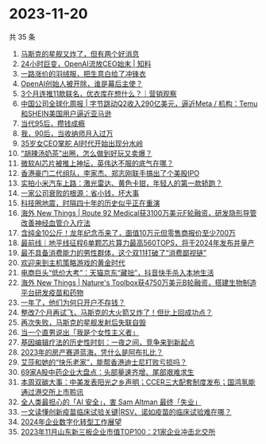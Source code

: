 # 2023-11-20

共 35 条

<!-- BEGIN 36KR -->
<!-- 最后更新时间 2023-11-20 06:03:14 +0800 -->
1. [马斯克的星舰又炸了，但有两个好消息](https://36kr.com/p/2523875335497217)
1. [24小时巨变，OpenAI流放CEO始末 | 知料](https://36kr.com/p/2524750014113540)
1. [一路涨价的羽绒服，把生意白给了冲锋衣](https://36kr.com/p/2524691815343623)
1. [OpenAI创始人被开除，谁是幕后主使？](https://36kr.com/p/2523709077136902)
1. [3个月连推11款联名，优衣库在想什么？｜营销观察](https://36kr.com/p/2518162247671555)
1. [中国公司全球化周报 | 字节跳动Q2收入290亿美元，逼近Meta / 机构：Temu和SHEIN美国用户逼近亚马逊](https://36kr.com/p/2523841783523075)
1. [当代95后，攒钱成瘾](https://36kr.com/p/2524473278342918)
1. [我，90后，当收纳师月入过万](https://36kr.com/p/2524506060957186)
1. [35岁女CEO掌舵  AI时代开始出现分水岭](https://36kr.com/p/2523574670517768)
1. [“胡辣汤奶茶”出圈，怎么做到好玩又卖爆？](https://36kr.com/p/2524534239176456)
1. [微软AI芯片被推上神坛，英伟达不服的底气在哪？](https://36kr.com/p/2523215819136896)
1. [香港豪门二代组队，李家杰、郑志刚联手搞出了个美股IPO](https://36kr.com/p/2524680853464832)
1. [实拍小米汽车上路：激光雷达、黄色卡钳，年轻人的第一款轿跑？](https://36kr.com/p/2524424052008450)
1. [一家公司衰败的根源：省小钱，坏大事](https://36kr.com/p/2523832864040448)
1. [科技圈地震，时隔四十年的历史似乎正在重演](https://36kr.com/p/2523677519275776)
1. [海外 New Things | Route 92 Medical获3100万美元F轮融资，研发隐形导管改善神经血管介入疗法](https://36kr.com/p/2522567771121161)
1. [含纯金10公斤！龙年纪念币来了，面值10万元但零售商报价至少700万](https://36kr.com/p/2523639251740160)
1. [最前线｜地平线征程6单颗芯片算力最高560TOPS，将于2024年发布并量产](https://36kr.com/p/2524064332883460)
1. [最不具备消费能力的男性群体，这个双11打破了“消费鄙视链”](https://36kr.com/p/2523285512218370)
1. [欢迎来到主机策略游戏的黄金时代](https://36kr.com/p/2499715130742918)
1. [电商巨头“低价大考”：天猫京东“藏拙”，抖音快手杀入本地生活](https://36kr.com/p/2523857857668617)
1. [海外 New Things | Nature's Toolbox获4750万美元B轮融资，搭建生物制造平台研发疫苗和药物](https://36kr.com/p/2522565856225030)
1. [一年了，他们为何只开户不存钱？](https://36kr.com/p/2523157838095879)
1. [整改7个月再试飞，马斯克的大火箭又炸了！但比上回成功点？](https://36kr.com/p/2524547424151040)
1. [再次失败，马斯克的星舰发射后失联自毁](https://36kr.com/p/2524004771653126)
1. [当一个直男说出「我是个女性主义者」](https://36kr.com/p/2522222965270018)
1. [基因编辑疗法的历史性时刻：一夜之间，竞争来到新起点](https://36kr.com/p/2523739413751561)
1. [2023年的房产赛道蓝海，凭什么是阿布扎比？](https://36kr.com/p/2523136208068489)
1. [艾莎和她的“快乐老家”，能帮香港迪士尼打败亏损吗？](https://36kr.com/p/2524492558902787)
1. [69家A股中药企业大盘点：头部量速齐增、尾部艰难求生](https://36kr.com/p/2524370098397317)
1. [本周双碳大事：中美发表阳光之乡声明；CCER三大配套制度发布；国鸿氢能通过港交所上市聆讯](https://36kr.com/p/2523762745616134)
1. [全人类最担心的「AI 安全」，害 Sam Altman 最终「失业」](https://36kr.com/p/2523667699607299)
1. [一文读懂创新疫苗临床试验关键|RSV、诺如疫苗的临床试验难在哪？](https://36kr.com/p/2524475105175041)
1. [2024年企业数字化转型工作展望](https://36kr.com/p/2524473965176578)
1. [2023年11月山东新三板企业市值TOP100：21家企业冲击北交所](https://36kr.com/p/2525189051639297)
<!-- END 36KR -->